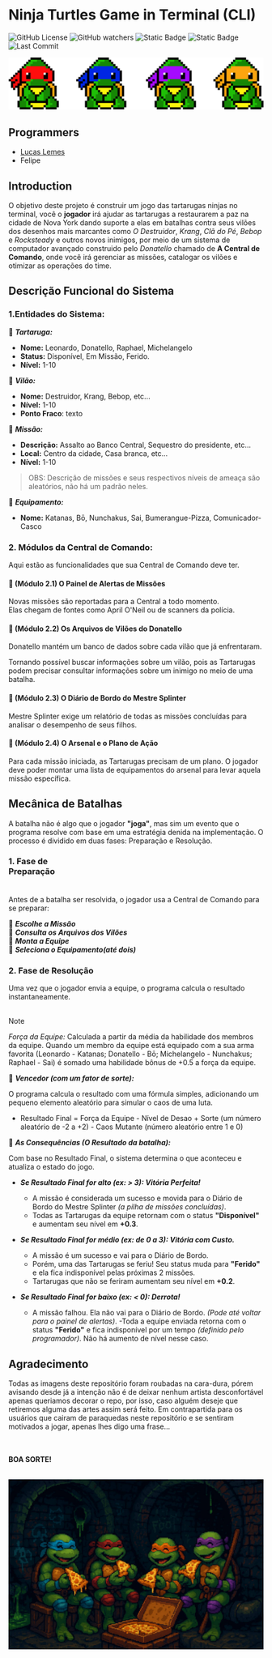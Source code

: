 # Ninja Turtles Game in Terminal (CLI)
![GitHub License](https://img.shields.io/github/license/L3mSv/Ninja_Turtles) ![GitHub watchers](https://img.shields.io/github/watchers/L3mSv/Ninja_Turtles?style=for-the-badge&logo=github) ![Static Badge](https://img.shields.io/badge/-%23A8B9CC?style=flat&logo=C&labelColor=black&color=blue) ![Static Badge](https://img.shields.io/badge/-%23A42E2B?style=flat&logo=GNU&labelColor=gray&color=red) ![Last Commit](https://img.shields.io/github/last-commit/L3mSvo/Ninja_Turtles)



![ninja-turtle-pixel](images/ninjas.png)

## Programmers
- [Lucas Lemes](https://github.com/L3mSv) 
- Felipe 

## Introduction
O objetivo deste projeto é construir um jogo das tartarugas ninjas no terminal, você o **jogador** irá ajudar as tartarugas a restaurarem a paz na cidade de Nova York dando suporte a elas em batalhas contra seus vilões dos desenhos mais marcantes como _O Destruidor_, _Krang_, _Clã do Pé_, _Bebop_ e _Rocksteady_ e outros novos inimigos, por meio de um sistema de computador avançado construido pelo _Donatello_ chamado de **A Central de Comando**, onde você irá gerenciar as missões, catalogar os vilões e otimizar as operações do time.

## Descrição Funcional do Sistema

### 1.Entidades do Sistema:

:pizza: ***Tartaruga:***<br/>
- **Nome:** Leonardo, Donatello, Raphael, Michelangelo<br/>
- **Status:** Disponível, Em Missão, Ferido.<br/>
- **Nível:** 1-10<br/>

:pizza: ***Vilão:***<br/>
- **Nome:** Destruidor, Krang, Bebop, etc...<br/>
- **Nível:** 1-10<br/>
- **Ponto Fraco**: texto<br/>

:pizza: ***Missão:***<br/> 
- **Descrição:** Assalto ao Banco Central, Sequestro do presidente, etc...<br/>
- **Local:** Centro da cidade, Casa branca, etc...<br/>
- **Nível:** 1-10<br/>
>OBS: Descrição de missões e seus respectivos níveis de ameaça são aleatórios, não há um padrão neles.

:pizza: ***Equipamento:***<br/>
- **Nome:** Katanas, Bō, Nunchakus, Sai, Bumerangue-Pizza, Comunicador-Casco<br/>


### 2. Módulos da Central de Comando:
Aqui estão as funcionalidades que sua Central de Comando deve ter.<br/>

#### :pizza: (Módulo 2.1) O Painel de Alertas de Missões

Novas missões são reportadas para a Central a todo momento.<br/>
Elas chegam de fontes como April O'Neil ou de scanners da polícia.<br/>

#### :pizza: (Módulo 2.2) Os Arquivos de Vilões do Donatello

Donatello mantém um banco de dados sobre cada vilão que já enfrentaram.<br/>

Tornando possível buscar informações sobre um vilão, pois as Tartarugas
podem precisar consultar informações sobre um inimigo no meio de uma
batalha.

#### :pizza: (Módulo 2.3) O Diário de Bordo do Mestre Splinter

Mestre Splinter exige um relatório de todas as missões concluídas para
analisar o desempenho de seus filhos.

#### :pizza: (Módulo 2.4) O Arsenal e o Plano de Ação

Para cada missão iniciada, as Tartarugas precisam de um plano. O jogador deve poder montar uma lista de equipamentos do arsenal para levar aquela missão específica.⠀⠀⠀⠀

## Mecânica de Batalhas⠀⠀⠀⠀⠀⠀

A batalha não é algo que o jogador **"joga"**, mas sim um evento que o programa resolve com base em uma
estratégia denida na implementação. O processo é dividido em duas fases: Preparação e Resolução.

### 1. Fase de Preparação⠀⠀⠀⠀⠀⠀⠀⠀⠀⠀⠀⠀⠀⠀⠀⠀⠀⠀⠀⠀⠀⠀⠀⠀⠀⠀⠀⠀⠀⠀⠀⠀⠀⠀⠀⠀⠀⠀⠀⠀⠀⠀

Antes de a batalha ser resolvida, o jogador usa a Central de Comando para se preparar:<br/>

:pizza: ***Escolhe a Missão***<br/>
:pizza: ***Consulta os Arquivos dos Vilões***<br/>
:pizza: ***Monta a Equipe***<br/>
:pizza: ***Seleciona o Equipamento(até dois)***<br/>

### 2. Fase de Resolução

Uma vez que o jogador envia a equipe, o programa calcula o resultado instantaneamente.<br/>
⠀⠀⠀⠀⠀⠀⠀⠀⠀⠀⠀⠀⠀⠀⠀⠀⠀⠀⠀⠀⠀⠀⠀⠀⠀⠀⠀⠀⠀⠀⠀⠀⠀⠀⠀⠀⠀⠀⠀⠀⠀⠀⠀⠀⠀
>[!NOTE] 
> _Força da Equipe:_ Calculada a partir da média da habilidade dos membros
>da equipe. Quando um membro da equipe está equipado com a sua arma
>favorita (Leonardo - Katanas; Donatello - Bō; Michelangelo - Nunchakus;
>Raphael - Sai) é somado uma habilidade bônus de +0.5 a força da equipe.

:pizza: ***Vencedor (com um fator de sorte):***

O programa calcula o resultado com uma fórmula simples, 
adicionando um pequeno elemento aleatório para simular o caos de uma luta.

- Resultado Final = Força da Equipe - Nível de Desao + Sorte (um número 
aleatório de -2 a +2) - Caos Mutante (número aleatório entre
1 e 0)

:pizza: ***As Consequências (O Resultado da batalha):***

Com base no Resultado Final, o sistema determina o que aconteceu e atualiza o estado do jogo.

- ***Se Resultado Final for alto (ex: > 3): Vitória Perfeita!***
    - A missão é considerada um sucesso e movida para o Diário de Bordo do Mestre Splinter _(a pilha de missões concluídas)_.
    - Todas as Tartarugas da equipe retornam com o status **"Disponível"** e aumentam seu nível em **+0.3**.

- ***Se Resultado Final for médio (ex: de 0 a 3): Vitória com Custo.***
    - A missão é um sucesso e vai para o Diário de Bordo.
    - Porém, uma das Tartarugas se feriu! Seu status muda para **"Ferido"** e ela fica indisponível pelas próximas 2 missões.
    - Tartarugas que não se feriram aumentam seu nível em **+0.2**.

- ***Se Resultado Final for baixo (ex: < 0): Derrota!***
    - A missão falhou. Ela não vai para o Diário de Bordo. _(Pode até voltar para o painel de alertas)_.
    -Toda a equipe enviada retorna com o status **"Ferido"** e fica indisponível por um tempo _(definido pelo programador)_. Não há aumento de nível nesse caso.

## Agradecimento 

Todas as imagens deste repositório foram roubadas na cara-dura, pórem avisando desde já a intenção não é de deixar nenhum artista desconfortável apenas queriamos decorar o repo, por isso, caso alguém deseje que retiremos alguma das artes assim será feito. Em contrapartida para os usuários que cairam de paraquedas neste repositório e se sentiram motivados a jogar, apenas lhes digo uma frase...

<br/><br/>**BOA SORTE!**<br/><br/>


![ninjas-comendo-pizza](images/ninjas_pizza.jpg)
⠀⠀⠀⠀⠀⠀⠀⠀⠀⠀⠀⠀⠀⠀⠀⠀⠀
⠀⠀⠀⠀⠀⠀⠀⠀⠀⠀⠀⠀⠀⠀⠀⠀⠀⠀⠀⠀⠀⠀⠀⠀⠀⠀⠀⠀⠀⠀⠀⠀⠀⠀⠀⠀⠀⠀⠀⠀⠀⠀⠀⠀⠀⠀⠀⠀⠀⠀⠀⠀⠀⠀⠀⠀⠀⠀⠀⠀
⠀⠀⠀⠀⠀⠀⠀⠀⠀⠀⠀⠀⠀⠀⠀⠀⠀⠀⠀⠀⠀⠀⠀⠀⠀⠀⠀⠀⠀⠀⠀⠀⠀⠀⠀⠀⠀⠀⠀⠀⠀⠀⠀⠀⠀⠀⠀⠀⠀⠀⠀⠀⠀⠀⠀⠀⠀⠀⠀⠀
⠀⠀⠀⠀⠀⠀⠀⠀⠀⠀⠀⠀⠀⠀⠀⠀⠀⠀⠀⠀⠀⠀⠀⠀⠀⠀⠀⠀⠀⠀⠀⠀⠀⠀⠀⠀⠀⠀⠀⠀⠀⠀⠀⠀⠀⠀⠀⠀⠀⠀⠀⠀⠀⠀⠀⠀⠀⠀⠀⠀
⠀⠀⠀⠀⠀⠀⠀⠀⠀⠀⠀⠀⠀⠀⠀⠀⠀⠀⠀⠀⠀⠀⠀⠀⠀⠀⠀⠀⠀⠀⠀⠀⠀⠀⠀⠀⠀⠀⠀⠀⠀⠀⠀⠀⠀⠀⠀⠀⠀⠀⠀⠀⠀⠀⠀⠀⠀⠀⠀⠀